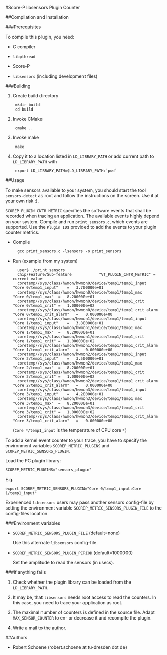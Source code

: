 #Score-P libsensors Plugin Counter

##Compilation and Installation

###Prerequisites

To compile this plugin, you need:

* C compiler

* `libpthread`

* Score-P

* `libsensors` (including development files)

###Building

1. Create build directory

        mkdir build
        cd build

2. Invoke CMake

        cmake ..

2. Invoke make

        make

3. Copy it to a location listed in `LD_LIBRARY_PATH` or add current path to `LD_LIBRARY_PATH` with

        export LD_LIBRARY_PATH=$LD_LIBRARY_PATH:`pwd`

##Usage

To make sensors available to your system, you should start the tool `sensors-detect` as root and
follow the instructions on the screen. Use it at your own risk ;).

`SCOREP_PLUGIN_CNTR_METRIC` specifies the software events that shall be recorded when tracing an
application. The available events highly depend on your system. Compile and run `print_sensors.c`,
which events are supported. Use the `Plugin ID`s provided to add the events to your plugin counter
metrics.

* Compile

        gcc print_sensors.c -lsensors -o print_sensors

* Run (example from my system)

        user$ ./print_sensors
        Chip/Feature/Sub-feature            "VT_PLUGIN_CNTR_METRIC" =   current value
        coretemp//sys/class/hwmon/hwmon0/device/temp1/temp1_input           "Core 0/temp1_input"    =   3.700000e+01
        coretemp//sys/class/hwmon/hwmon0/device/temp1/temp1_max         "Core 0/temp1_max"  =   8.200000e+01
        coretemp//sys/class/hwmon/hwmon0/device/temp1/temp1_crit            "Core 0/temp1_crit" =   1.000000e+02
        coretemp//sys/class/hwmon/hwmon0/device/temp1/temp1_crit_alarm          "Core 0/temp1_crit_alarm"   =   0.000000e+00
        coretemp//sys/class/hwmon/hwmon1/device/temp1/temp1_input           "Core 1/temp1_input"    =   3.800000e+01
        coretemp//sys/class/hwmon/hwmon1/device/temp1/temp1_max         "Core 1/temp1_max"  =   8.200000e+01
        coretemp//sys/class/hwmon/hwmon1/device/temp1/temp1_crit            "Core 1/temp1_crit" =   1.000000e+02
        coretemp//sys/class/hwmon/hwmon1/device/temp1/temp1_crit_alarm          "Core 1/temp1_crit_alarm"   =   0.000000e+00
        coretemp//sys/class/hwmon/hwmon2/device/temp1/temp1_input           "Core 2/temp1_input"    =   3.500000e+01
        coretemp//sys/class/hwmon/hwmon2/device/temp1/temp1_max         "Core 2/temp1_max"  =   8.200000e+01
        coretemp//sys/class/hwmon/hwmon2/device/temp1/temp1_crit            "Core 2/temp1_crit" =   1.000000e+02
        coretemp//sys/class/hwmon/hwmon2/device/temp1/temp1_crit_alarm          "Core 2/temp1_crit_alarm"   =   0.000000e+00
        coretemp//sys/class/hwmon/hwmon3/device/temp1/temp1_input           "Core 3/temp1_input"    =   4.200000e+01
        coretemp//sys/class/hwmon/hwmon3/device/temp1/temp1_max         "Core 3/temp1_max"  =   8.200000e+01
        coretemp//sys/class/hwmon/hwmon3/device/temp1/temp1_crit            "Core 3/temp1_crit" =   1.000000e+02
        coretemp//sys/class/hwmon/hwmon3/device/temp1/temp1_crit_alarm          "Core 3/temp1_crit_alarm"   =   0.000000e+00

    (`Core */temp1_input` is the temperature of CPU core `*`)

To add a kernel event counter to your trace, you have to specify the environment variables
`SCOREP_METRIC_PLUGINS` and `SCOREP_METRIC_SENSORS_PLUGIN`.

Load the PC plugin library:

    SCOREP_METRIC_PLUGINS="sensors_plugin"

E.g.

    export SCOREP_METRIC_SENSORS_PLUGIN="Core 0/temp1_input:Core 1/temp1_input"

Experienced `libsensors` users may pass another sensors config-file by setting the environment
variable `SCOREP_METRIC_SENSORS_PLUGIN_FILE` to the config-files location.

###Environment variables

* `SCOREP_METRIC_SENSORS_PLUGIN_FILE` (default=none)

    Use this alternate `libsensors` config-file.

* `SCOREP_METRIC_SENSORS_PLUGIN_PERIOD` (default=1000000)

    Set the amplitude to read the sensors (in usecs).

###If anything fails

1. Check whether the plugin library can be loaded from the `LD_LIBRARY_PATH`.

2. It may be, that `libsensors` needs root access to read the counters. In this case, you need to
    trace your application as root.

3. The maximal number of counters is defined in the source file. Adapt `MAX_SENSOR_COUNTER` to en-
    or decrease it and recompile the plugin.

4. Write a mail to the author.

##Authors

* Robert Schoene (robert.schoene at tu-dresden dot de)
